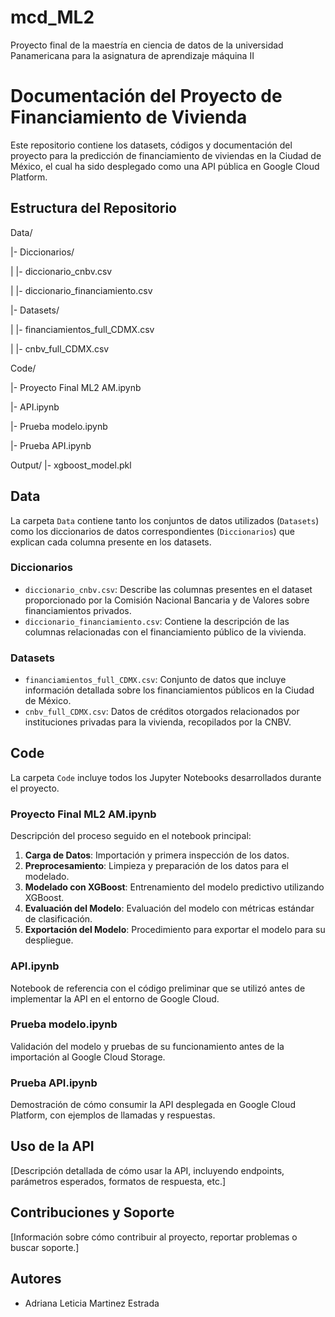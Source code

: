 # mcd_ML2
Proyecto final de la maestría en ciencia de datos de la universidad Panamericana para la asignatura de aprendizaje máquina II

# Documentación del Proyecto de Financiamiento de Vivienda

Este repositorio contiene los datasets, códigos y documentación del proyecto para la predicción de financiamiento de viviendas en la Ciudad de México, el cual ha sido desplegado como una API pública en Google Cloud Platform.

## Estructura del Repositorio
Data/

|- Diccionarios/

| |- diccionario_cnbv.csv

| |- diccionario_financiamiento.csv

|- Datasets/

| |- financiamientos_full_CDMX.csv

| |- cnbv_full_CDMX.csv

Code/

|- Proyecto Final ML2 AM.ipynb

|- API.ipynb

|- Prueba modelo.ipynb

|- Prueba API.ipynb

Output/
|- xgboost_model.pkl



## Data

La carpeta `Data` contiene tanto los conjuntos de datos utilizados (`Datasets`) como los diccionarios de datos correspondientes (`Diccionarios`) que explican cada columna presente en los datasets.

### Diccionarios

- `diccionario_cnbv.csv`: Describe las columnas presentes en el dataset proporcionado por la Comisión Nacional Bancaria y de Valores sobre financiamientos privados.
- `diccionario_financiamiento.csv`: Contiene la descripción de las columnas relacionadas con el financiamiento público de la vivienda.

### Datasets

- `financiamientos_full_CDMX.csv`: Conjunto de datos que incluye información detallada sobre los financiamientos públicos en la Ciudad de México.
- `cnbv_full_CDMX.csv`: Datos de créditos otorgados relacionados por instituciones privadas para la vivienda, recopilados por la CNBV.

## Code

La carpeta `Code` incluye todos los Jupyter Notebooks desarrollados durante el proyecto.

### Proyecto Final ML2 AM.ipynb

Descripción del proceso seguido en el notebook principal:

1. **Carga de Datos**: Importación y primera inspección de los datos.
2. **Preprocesamiento**: Limpieza y preparación de los datos para el modelado.
3. **Modelado con XGBoost**: Entrenamiento del modelo predictivo utilizando XGBoost.
4. **Evaluación del Modelo**: Evaluación del modelo con métricas estándar de clasificación.
5. **Exportación del Modelo**: Procedimiento para exportar el modelo para su despliegue.

### API.ipynb

Notebook de referencia con el código preliminar que se utilizó antes de implementar la API en el entorno de Google Cloud.

### Prueba modelo.ipynb

Validación del modelo y pruebas de su funcionamiento antes de la importación al Google Cloud Storage.

### Prueba API.ipynb

Demostración de cómo consumir la API desplegada en Google Cloud Platform, con ejemplos de llamadas y respuestas.

## Uso de la API

[Descripción detallada de cómo usar la API, incluyendo endpoints, parámetros esperados, formatos de respuesta, etc.]

## Contribuciones y Soporte

[Información sobre cómo contribuir al proyecto, reportar problemas o buscar soporte.]


## Autores

- Adriana Leticia Martinez Estrada



